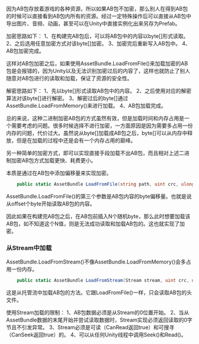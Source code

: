 因为AB包存放着游戏的各种资源，所以如果AB包不加密，那么别人在得到AB包的时候可以直接看到AB包内所有的资源。经过一定特殊操作后可以直接从AB包中导出图片、音频、动画，甚至可以在Unity中直接实例化出来另存为Prefab。

加密思路如下：
1、在构建完AB包后，可以将AB包中的内容以byte[]形式读取。
2、之后选用任意加密方式对该byte[]加密。
3、加密完后重新写入AB包中。
4、AB包加密完成。

这样对AB包加密之后，如果使用AssetBundle.LoadFromFile()来加载加密的AB包是会报错的，因为Unity以及无法识别加密过后的内容了，这样也就防止了别人随意对AB包进行的读取和加载，保证了资源的安全性。

解密思路如下：
1、先以byte[]形式读取AB包中的内容。
2、之后使用对应的解密算法对该byte[]进行解密。
3、解密过后的byte[]通过AssetBundle.LoadFromMemory()来进行加载。
4、AB包加载完成。

总的来说，这种二进制加密AB包的方式虽然有效，但是加载时间和内存占用是一个需要考虑的问题。很多时候选择不进行加密，一方面原因是因为需要多占用一份内存的问题，代价过大。虽然说从byte[]加载成AB包之后，byte[]可以从内存中释放，但是在加载的过程中还是会有一个内存占用的巅峰。

另一种简单的加密方式，即可以实现直接手段加载不出AB包，而且相对上述二进制加密AB包方式加载更快、耗费更小。

本质是通过在AB包中添加偏移量来实现加密。
``` cs
    public static AssetBundle LoadFromFile(string path, uint crc, ulong offset);
```

AssetBundle.LoadFromFile()的第三个参数是AB包内容的byte偏移量。也就是说从offset个byte开始读取AB包的内容。

因此如果在构建完AB包之后，在AB包前插入N个随机byte，那么此时想要加载该AB包，如不知道这个N值，则是无法成功读取和加载AB包的。这也就实现了加密。

### 从Stream中加载
AssetBundle.LoadFromStream()不像AssetBundle.LoadFromMemory()会多占用一份内存。
``` cs
    public static AssetBundle LoadFromStream(Stream stream, uint crc, uint managedReadBufferSize)
```

这是从托管流中加载AB包的方法。它跟LoadFromFile()一样，只会读取AB包的头文件。

使用Stream加载的限制：
1、AB包数据必须是从Stream的0位置开始。
2、当从AssetBundle数据的末尾开始并尝试读取数据时，Stream实现必须返回读取的0字节且不引发异常。
3、Stream必须是可读（CanRead返回true）和可搜寻（CanSeek返回true）的。
4、可以从任何Unity线程中调用Seek()和Read()。